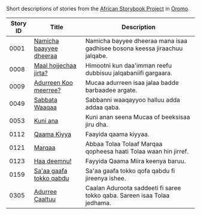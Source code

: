 Short descriptions of stories from the [African Storybook Project](http://my.africanstorybook.org) in [Oromo](https://github.com/global-asp/asp-source/tree/master/om).

Story ID | Title | Description
-------- | ----- | -----------
0001 | [Namicha baayyee dheeraa](http://my.africanstorybook.org/stories/namicha-baayyee-dheeraa) | Namicha bayyee dheeraa mana isaa gadhisee bosona keessa jiraachuu jalqabe.
0008 | [Maal hojjechaa jirta?](http://my.africanstorybook.org/stories/maal-hojjechaa-jirta) | Himootni kun daa'imman reefu dubbisuu jalqabaniifi gargaara.
0009 | [Adurreen Koo meerree?](http://my.africanstorybook.org/stories/adurreen-koo-essaa-jirtii) | Mucaa adurreen isaa jalaa badde barbaadee argate.
0049 | [Sabbata Waaqaa](http://my.africanstorybook.org/stories/sabbata-waaqaa) | Sabbanni waaqayyoo halluu adda addaa qaba.
0053 | [Kuni ana](http://my.africanstorybook.org/stories/kuni-ana) | Kuni anan seena Mucaa of beeksisaa jiru dha.
0112 | [Qaama Kiyya](http://my.africanstorybook.org/stories/qaama-kiyya) | Faayida qaama kiyyaa.
0121 | [Marqaa](http://my.africanstorybook.org/stories/marqaa) | Abbaa Tolaa Tolaaf Marqaa qopheesa haati Tolaa waan hin jirref.
0123 | [Haa deemnu!](http://my.africanstorybook.org/stories/haa-deemnu) | Fayyida Qaama Miira keenya baruu.
0159 | [Sa'aa gaafa tokko qabdu](http://my.africanstorybook.org/stories/saaa-gaafa-tokko-qabdu) | Sa'aa gaafa tokko qofa qabdu fi jireenya ishee.
0305 | [Adurree Caaltuu](http://my.africanstorybook.org/stories/aduroota-caala) | Caalan Aduroota saddeeti fi saree tokko qaba. Sareen isaa Tolaa jedhama.
